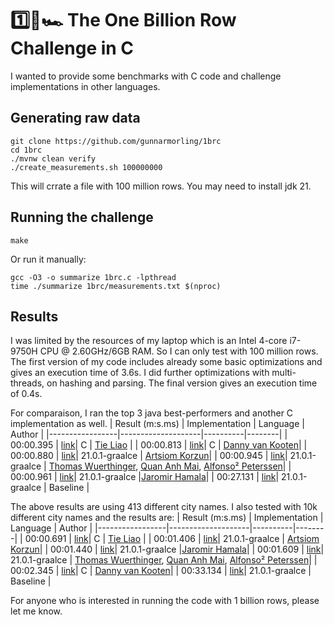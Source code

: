 # 1️⃣🐝🏎️ The One Billion Row Challenge in C
I wanted to provide some benchmarks with C code and challenge implementations in other languages.

## Generating raw data
```
git clone https://github.com/gunnarmorling/1brc
cd 1brc
./mvnw clean verify
./create_measurements.sh 100000000
```
This will crrate a file with 100 million rows.
You may need to install jdk 21.

## Running the challenge

```
make
```
Or run it manually:
```
gcc -O3 -o summarize 1brc.c -lpthread
time ./summarize 1brc/measurements.txt $(nproc)
```

## Results
I was limited by the resources of my laptop which is an Intel 4-core i7-9750H CPU @ 2.60GHz/6GB RAM. So I can only test with 100 million rows.
The first version of my code includes already some basic optimizations and gives
an execution time of 3.6s. I did further optimizations with multi-threads,
on hashing and parsing. The final version gives an execution time of 0.4s.

For comparaison, I ran the top 3 java best-performers and another C implementation as well.
| Result (m:s.ms) | Implementation     | Language | Author |
|-----------------|--------------------|----------|--------|
|       00:00.395 | [link](https://github.com/tieliao/1brc)| C | [Tie Liao](https://github.com/tieliao) |
|       00:00.813 | [link](https://github.com/dannyvankooten/1brc)| C | [Danny van Kooten](https://github.com/dannyvankooten)|
|       00:00.880 | [link](https://github.com/gunnarmorling/1brc/blob/main/src/main/java/dev/morling/onebrc/CalculateAverage_artsiomkorzun.java)| 21.0.1-graalce  | [Artsiom Korzun](https://github.com/artsiomkorzun)|
|       00:00.945 | [link](https://github.com/gunnarmorling/1brc/blob/main/src/main/java/dev/morling/onebrc/CalculateAverage_thomaswue.java)| 21.0.1-graalce | [Thomas Wuerthinger](https://github.com/thomaswue), [Quan Anh Mai](https://github.com/merykitty), [Alfonso² Peterssen](https://github.com/mukel)|
|       00:00.961 | [link](https://github.com/gunnarmorling/1brc/blob/main/src/main/java/dev/morling/onebrc/CalculateAverage_jerrinot.java)| 21.0.1-graalce   |[Jaromir Hamala](https://github.com/jerrinot)|
|       00:27.131 | [link](https://github.com/gunnarmorling/1brc/blob/main/src/main/java/dev/morling/onebrc/CalculateAverage_baseline.java)| 21.0.1-graalce  | Baseline |

The above results are using 413 different city names. I also tested with 10k different city names and the results are:
| Result (m:s.ms) | Implementation     | Language | Author |
|-----------------|--------------------|----------|--------|
|       00:00.691 | [link](https://github.com/tieliao/1brc)| C | [Tie Liao](https://github.com/tieliao) |
|       00:01.406 | [link](https://github.com/gunnarmorling/1brc/blob/main/src/main/java/dev/morling/onebrc/CalculateAverage_artsiomkorzun.java)| 21.0.1-graalce  | [Artsiom Korzun](https://github.com/artsiomkorzun)|
|       00:01.440 | [link](https://github.com/gunnarmorling/1brc/blob/main/src/main/java/dev/morling/onebrc/CalculateAverage_jerrinot.java)| 21.0.1-graalce   |[Jaromir Hamala](https://github.com/jerrinot)|
|       00:01.609 | [link](https://github.com/gunnarmorling/1brc/blob/main/src/main/java/dev/morling/onebrc/CalculateAverage_thomaswue.java)| 21.0.1-graalce | [Thomas Wuerthinger](https://github.com/thomaswue), [Quan Anh Mai](https://github.com/merykitty), [Alfonso² Peterssen](https://github.com/mukel)|
|       00:02.345 | [link](https://github.com/dannyvankooten/1brc)| C | [Danny van Kooten](https://github.com/dannyvankooten)|
|       00:33.134 | [link](https://github.com/gunnarmorling/1brc/blob/main/src/main/java/dev/morling/onebrc/CalculateAverage_baseline.java)| 21.0.1-graalce  | Baseline |

For anyone who is interested in running the code with 1 billion rows, please let me know.
